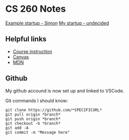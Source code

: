 # CS 260 Notes

[Example startup - Simon](https://simon.cs260.click)
[My startup - undecided](https://github.com/wjchorak/startup)

## Helpful links

- [Course instruction](https://github.com/webprogramming260)
- [Canvas](https://byu.instructure.com)
- [MDN](https://developer.mozilla.org)

## Github

My github accound is now set up and linked to VSCode.

Git commands I should know:

```shell
git clone https://github.com/*SPECIFICURL*
git pull origin *branch*
git push origin *branch*
git checkout -b *branch*
git add -A
git commit -m "Message here"
```
